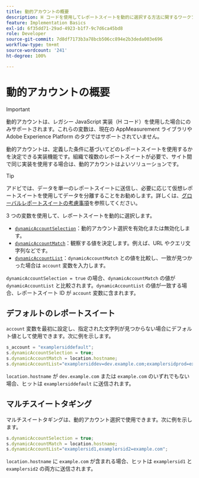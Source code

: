 ```yaml
---
title: 動的アカウントの概要
description: H コードを使用してレポートスイートを動的に選択する方法に関するワークフローについて説明します。
feature: Implementation Basics
exl-id: 6f35dd71-29ad-4923-b1f7-9c7d6ca45bd8
role: Developer
source-git-commit: 7d8df7173b3a78bcb506cc894e2b3deda003e696
workflow-type: tm+mt
source-wordcount: '241'
ht-degree: 100%

---
```


# 動的アカウントの概要

>[!IMPORTANT]
>
> 動的アカウントは、レガシー JavaScript 実装（H コード）を使用した場合にのみサポートされます。これらの変数は、現在の AppMeasurement ライブラリや Adobe Experience Platform のタグではサポートされていません。

動的アカウントは、定義した条件に基づいてどのレポートスイートを使用するかを決定できる実装機能です。組織で複数のレポートスイートが必要で、サイト間で同じ実装を使用する場合は、動的アカウントはよいソリューションです。

>[!TIP]
>
> アドビでは、データを単一のレポートスイートに送信し、必要に応じて仮想レポートスイートを使用してデータを分離することをお勧めします。詳しくは、[グローバルレポートスイートの考慮事項](../../../prepare/global-rs.md)を参照してください。

3 つの変数を使用して、レポートスイートを動的に選択します。

* [`dynamicAccountSelection`](dynamicaccountselection.md)：動的アカウント選択を有効化または無効化します。
* [`dynamicAccountMatch`](dynamicaccountmatch.md)：観察する値を決定します。例えば、URL やクエリ文字列などです。
* [`dynamicAccountList`](dynamicaccountlist.md)：`dynamicAccountMatch` との値を比較し、一致が見つかった場合は `account` 変数を入力します。

`dynamicAccountSelection = true` の場合、`dynamicAccountMatch` の値が `dynamicAccountList` と比較されます。`dynamicAccountList` の値が一致する場合、レポートスイート ID が `account` 変数に含まれます。

## デフォルトのレポートスイート

`account` 変数を最初に設定し、指定された文字列が見つからない場合にデフォルト値として使用できます。次に例を示します。

```javascript
s_account = "examplersiddefault";
s.dynamicAccountSelection = true;
s.dynamicAccountMatch = location.hostname;
s.dynamicAccountList="examplersiddev=dev.example.com;examplersidprod=example.com";
```

`location.hostname` が `dev.example.com` または `example.com` のいずれでもない場合、ヒットは `examplersiddefault` に送信されます。

## マルチスイートタギング

マルチスイートタギングは、動的アカウント選択で使用できます。次に例を示します。

```js
s.dynamicAccountSelection = true;
s.dynamicAccountMatch = location.hostname;
s.dynamicAccountList="examplersid1,examplersid2=example.com";
```

`location.hostname` に `example.com` が含まれる場合、ヒットは `examplersid1` と `examplersid2` の両方に送信されます。
